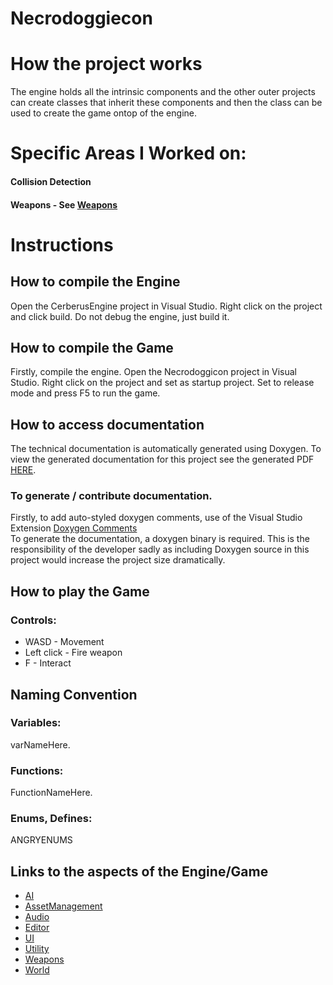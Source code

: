 # Necrodoggiecon

# How the project works
The engine holds all the intrinsic components and the other outer projects can create classes that inherit these components and then the class can be used to create the game ontop of the engine.

# Specific Areas I Worked on:
#### Collision Detection <br>
#### Weapons - See [Weapons](Doxygen/Markdown/Weapons.md) <br>

# Instructions

## How to compile the Engine
Open the CerberusEngine project in Visual Studio.
Right click on the project and click build.
Do not debug the engine, just build it. 

## How to compile the Game
Firstly, compile the engine.
Open the Necrodoggicon project in Visual Studio.
Right click on the project and set as startup project.
Set to release mode and press F5 to run the game.

## How to access documentation
The technical documentation is automatically generated using Doxygen. To view the generated documentation for this project see the generated PDF [HERE](https://github.com/lukewhitingdev/Necrodoggiecon/blob/802443daefeac5c17fe42729b03e21891f46ef48/Technical%20Documentation%20PDF.pdf).
<br>
### To generate / contribute documentation.
Firstly, to add auto-styled doxygen comments, use of the Visual Studio Extension [Doxygen Comments](https://marketplace.visualstudio.com/items?itemName=FinnGegenmantel.doxygenComments)<br>
To generate the documentation, a doxygen binary is required. This is the responsibility of the developer sadly as including Doxygen source in this project would increase the project size dramatically.

## How to play the Game
### Controls:
-   WASD - Movement
-   Left click - Fire weapon
-   F - Interact

## Naming Convention

### Variables:
varNameHere.

### Functions:
FunctionNameHere.

### Enums, Defines:
ANGRYENUMS

## Links to the aspects of the Engine/Game

-   [AI](Doxygen/Markdown/AI.md)
-   [AssetManagement](Doxygen/Markdown/AssetManagement.md)
-   [Audio](Doxygen/Markdown/Audio.md)
-   [Editor](Doxygen/Markdown/Editor.md)
-   [UI](Doxygen/Markdown/UI.md)
-   [Utility](Doxygen/Markdown/Utility.md)
-   [Weapons](Doxygen/Markdown/Weapons.md)
-   [World](Doxygen/Markdown/World.md)


